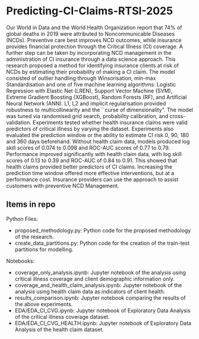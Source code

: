 # Predicting-CI-Claims-RTSI-2025
Our World in Data and the World Health Organization report that 74% of global deaths in 2019 were attributed to Noncommunicable Diseases (NCDs). Preventive care best improves NCD outcomes, while insurance provides financial protection through the Critical Illness (CI) coverage. A further step can be taken by incorporating NCD management in the administration of CI insurance through a data science approach. This research proposed a method for identifying insurance clients at risk of NCDs by estimating their probability of making a CI claim. The model consisted of outlier handling through Winsorisation, min-max Standardisation and one of five machine learning algorithms: Logistic Regression with Elastic Net (LREN), Support Vector Machine (SVM), Extreme Gradient Boosting (XGBoost), Random Forests (RF), and Artificial Neural Network (ANN). L1, L2 and implicit regularisation provided robustness to multicollinearity and the ``curse of dimensionality". The model was tuned via randomised grid search, probability calibration, and cross-validation. Experiments tested whether health insurance claims were valid predictors of critical illness by varying the dataset. Experiments also evaluated the prediction window or the ability to estimate CI risk 0, 90, 180 and 360 days beforehand. Without health claim data, models produced log skill scores of 0.074 to 0.098 and ROC-AUC scores of 0.77 to 0.79. Performance improved significantly with health claim data, with log skill scores of 0.13 to 0.39 and ROC-AUC of 0.84 to 0.91. This showed that health claims provided better predictors of CI claims. Increasing the prediction time window offered more effective interventions, but at a performance cost. Insurance providers can use the approach to assist customers with preventive NCD Management.

## Items in repo
Python Files:
- proposed_methodology.py: Python code for the proposed methodology of the research.
- create_data_partitions.py: Python code for the creation of the train-test partitions for modelling.

Notebooks:
- coverage_only_analysis.ipynb: Jupyter notebook of the analysis using critical illness coverage and client demographic information only.
- coverage_and_health_claim_analysis.ipynb: Jupyter notebook of the analysis using health claim data as indicators of client health.
- results_comparison.ipynb: Jupyter notebook comparing the results of the above experiments.
- EDA/EDA_CI_CVG.ipynb: Jupyter notebook of Exploratory Data Analysis of the critical illness coverage dataset.
- EDA/EDA_CI_CVG_HEALTH.ipynb: Jupyter notebook of Exploratory Data Analysis of the health claim dataset. 

